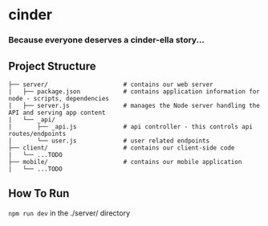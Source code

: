 # cinder
### Because everyone deserves a cinder-ella story...

Project Structure
---
```
├── server/                     # contains our web server
|   ├── package.json            # contains application information for node - scripts, dependencies
|   ├── server.js               # manages the Node server handling the API and serving app content
|   └── _api/
|       ├── _api.js             # api controller - this controls api routes/endpoints
|       └── user.js             # user related endpoints
├── client/                     # contains our client-side code
|   └── ...TODO
├── mobile/                     # contains our mobile application
|   └── ...TODO
```

How To Run
---
```npm run dev``` in the ./server/ directory
